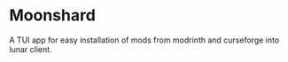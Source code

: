 # Moonshard
A TUI app for easy installation of mods from modrinth and curseforge into lunar client.
